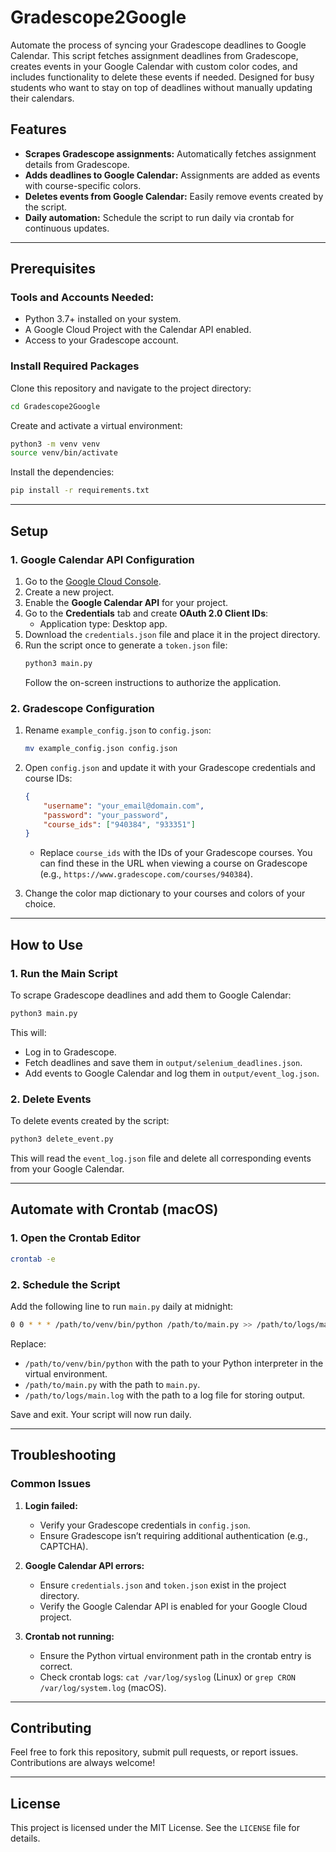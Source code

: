 # Gradescope2Google

Automate the process of syncing your Gradescope deadlines to Google Calendar. This script fetches assignment deadlines from Gradescope, creates events in your Google Calendar with custom color codes, and includes functionality to delete these events if needed. Designed for busy students who want to stay on top of deadlines without manually updating their calendars.

## Features
- **Scrapes Gradescope assignments:** Automatically fetches assignment details from Gradescope.
- **Adds deadlines to Google Calendar:** Assignments are added as events with course-specific colors.
- **Deletes events from Google Calendar:** Easily remove events created by the script.
- **Daily automation:** Schedule the script to run daily via crontab for continuous updates.

---

## Prerequisites

### Tools and Accounts Needed:
- Python 3.7+ installed on your system.
- A Google Cloud Project with the Calendar API enabled.
- Access to your Gradescope account.

### Install Required Packages

Clone this repository and navigate to the project directory:
```bash
cd Gradescope2Google
```

Create and activate a virtual environment:
```bash
python3 -m venv venv
source venv/bin/activate
```

Install the dependencies:
```bash
pip install -r requirements.txt
```

---

## Setup

### 1. Google Calendar API Configuration

1. Go to the [Google Cloud Console](https://console.cloud.google.com/).
2. Create a new project.
3. Enable the **Google Calendar API** for your project.
4. Go to the **Credentials** tab and create **OAuth 2.0 Client IDs**:
   - Application type: Desktop app.
5. Download the `credentials.json` file and place it in the project directory.
6. Run the script once to generate a `token.json` file:
   ```bash
   python3 main.py
   ```
   Follow the on-screen instructions to authorize the application.

### 2. Gradescope Configuration

1. Rename `example_config.json` to `config.json`:
   ```bash
   mv example_config.json config.json
   ```
2. Open `config.json` and update it with your Gradescope credentials and course IDs:
   ```json
   {
       "username": "your_email@domain.com",
       "password": "your_password",
       "course_ids": ["940384", "933351"]
   }
   ```
   - Replace `course_ids` with the IDs of your Gradescope courses. You can find these in the URL when viewing a course on Gradescope (e.g., `https://www.gradescope.com/courses/940384`).
     
3. Change the color map dictionary to your courses and colors of your choice.

---

## How to Use

### 1. Run the Main Script
To scrape Gradescope deadlines and add them to Google Calendar:
```bash
python3 main.py
```

This will:
- Log in to Gradescope.
- Fetch deadlines and save them in `output/selenium_deadlines.json`.
- Add events to Google Calendar and log them in `output/event_log.json`.

### 2. Delete Events
To delete events created by the script:
```bash
python3 delete_event.py
```

This will read the `event_log.json` file and delete all corresponding events from your Google Calendar.

---

## Automate with Crontab (macOS)

### 1. Open the Crontab Editor
```bash
crontab -e
```

### 2. Schedule the Script
Add the following line to run `main.py` daily at midnight:
```bash
0 0 * * * /path/to/venv/bin/python /path/to/main.py >> /path/to/logs/main.log 2>&1
```
Replace:
- `/path/to/venv/bin/python` with the path to your Python interpreter in the virtual environment.
- `/path/to/main.py` with the path to `main.py`.
- `/path/to/logs/main.log` with the path to a log file for storing output.

Save and exit. Your script will now run daily.

---

## Troubleshooting

### Common Issues
1. **Login failed:**
   - Verify your Gradescope credentials in `config.json`.
   - Ensure Gradescope isn’t requiring additional authentication (e.g., CAPTCHA).

2. **Google Calendar API errors:**
   - Ensure `credentials.json` and `token.json` exist in the project directory.
   - Verify the Google Calendar API is enabled for your Google Cloud project.

3. **Crontab not running:**
   - Ensure the Python virtual environment path in the crontab entry is correct.
   - Check crontab logs: `cat /var/log/syslog` (Linux) or `grep CRON /var/log/system.log` (macOS).

---

## Contributing
Feel free to fork this repository, submit pull requests, or report issues. Contributions are always welcome!

---

## License
This project is licensed under the MIT License. See the `LICENSE` file for details.



